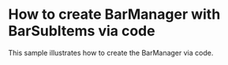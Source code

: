 # How to create BarManager with BarSubItems via code


<p>This sample illustrates how to create the BarManager via code. </p>

<br/>


